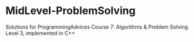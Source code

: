 # MidLevel-ProblemSolving
Solutions for ProgrammingAdvices Course 7: Algorithms &amp; Problem Solving Level 3, implemented in C++
